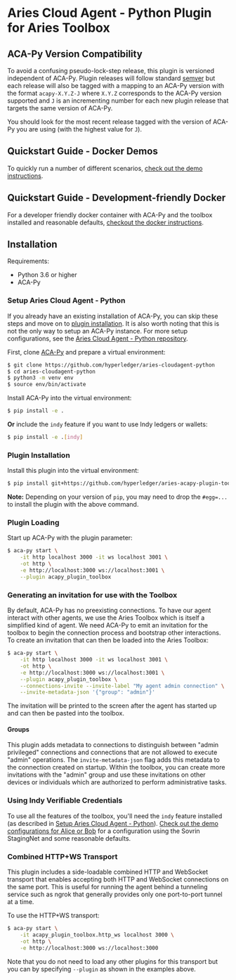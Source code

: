 Aries Cloud Agent - Python Plugin for Aries Toolbox
===================================================

## ACA-Py Version Compatibility

To avoid a confusing pseudo-lock-step release, this plugin is
versioned independent of ACA-Py. Plugin releases will follow standard
[semver](semver.org) but each release will also be tagged with a mapping to an
ACA-Py version with the format `acapy-X.Y.Z-J` where `X.Y.Z` corresponds to the
ACA-Py version supported and `J` is an incrementing number for each new plugin
release that targets the same version of ACA-Py.

You should look for the most recent release tagged with the version of ACA-Py
you are using (with the highest value for `J`).

## Quickstart Guide - Docker Demos

To quickly run a number of different scenarios, [check out the demo
instructions](demo/README.md).

## Quickstart Guide - Development-friendly Docker

For a developer friendly docker container with ACA-Py and the toolbox installed
and reasonable defaults, [checkout the docker instructions](docker/README.md).

## Installation

Requirements:
- Python 3.6 or higher
- ACA-Py

### Setup Aries Cloud Agent - Python

If you already have an existing installation of ACA-Py, you can skip these steps
and move on to [plugin installation](#plugin-installation). It is also worth
noting that this is not the only way to setup an ACA-Py instance. For more setup
configurations, see the [Aries Cloud Agent - Python
repository](https://github.com/hyperledger/aries-cloudagent-python).

First, clone
[ACA-Py](https://github.com/hyperledger/aries-cloudagent-python) and prepare a
virtual environment:
```sh
$ git clone https://github.com/hyperledger/aries-cloudagent-python
$ cd aries-cloudagent-python
$ python3 -m venv env
$ source env/bin/activate
```

Install ACA-Py into the virtual environment:
```sh
$ pip install -e .
```
**Or** include the `indy` feature if you want to use Indy ledgers or wallets:
```sh
$ pip install -e .[indy]
```

### Plugin Installation

Install this plugin into the virtual environment:

```sh
$ pip install git+https://github.com/hyperledger/aries-acapy-plugin-toolbox.git@master#egg=acapy_plugin_toolbox
```

**Note:** Depending on your version of `pip`, you may need to drop the
`#egg=...` to install the plugin with the above command.

### Plugin Loading
Start up ACA-Py with the plugin parameter:
```sh
$ aca-py start \
    -it http localhost 3000 -it ws localhost 3001 \
    -ot http \
    -e http://localhost:3000 ws://localhost:3001 \
    --plugin acapy_plugin_toolbox
```

### Generating an invitation for use with the Toolbox
By default, ACA-Py has no preexisting connections. To have our agent interact
with other agents, we use the Aries Toolbox which is itself a simplified kind of
agent. We need ACA-Py to emit an invitation for the toolbox to begin the
connection process and bootstrap other interactions. To create an invitation that
can then be loaded into the Aries Toolbox:

```sh
$ aca-py start \
    -it http localhost 3000 -it ws localhost 3001 \
    -ot http \
    -e http://localhost:3000 ws://localhost:3001 \
    --plugin acapy_plugin_toolbox \
    --connections-invite --invite-label "My agent admin connection" \
	--invite-metadata-json '{"group": "admin"}'
```

The invitation will be printed to the screen after the agent has started up and
can then be pasted into the toolbox.

#### Groups

This plugin adds metadata to connections to distinguish between "admin
privileged" connections and connections that are not allowed to execute "admin"
operations. The `invite-metadata-json` flag adds this metadata to the connection
created on startup. Within the toolbox, you can create more invitations with the
"admin" group and use these invitations on other devices or individuals which
are authorized to perform administrative tasks.

### Using Indy Verifiable Credentials

To use all the features of the toolbox, you'll need the `indy` feature installed
(as described in [Setup Aries Cloud Agent -
Python](#setup-aries-cloud-agent-python)). [Check out the demo configurations
for Alice or Bob](demo/configs/alice.yml) for a configuration using the Sovrin
StagingNet and some reasonable defaults.

### Combined HTTP+WS Transport
This plugin includes a side-loadable combined HTTP and WebSocket transport
that enables accepting both HTTP and WebSocket connections on the same port.
This is useful for running the agent behind a tunneling service such as ngrok
that generally provides only one port-to-port tunnel at a time.

To use the HTTP+WS transport:
```sh
$ aca-py start \
    -it acapy_plugin_toolbox.http_ws localhost 3000 \
    -ot http \
    -e http://localhost:3000 ws://localhost:3000
```

Note that you do not need to load any other plugins for this transport but you
can by specifying `--plugin` as shown in the examples above.
